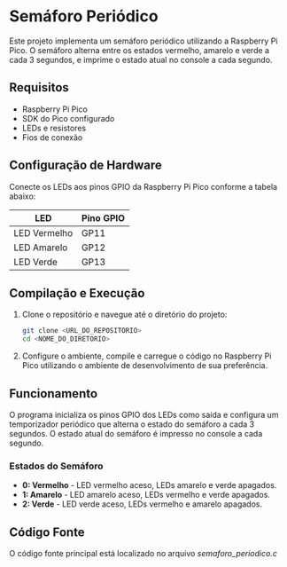 # Semáforo Periódico

Este projeto implementa um semáforo periódico utilizando a Raspberry Pi Pico. O semáforo alterna entre os estados vermelho, amarelo e verde a cada 3 segundos, e imprime o estado atual no console a cada segundo.

## Requisitos

- Raspberry Pi Pico
- SDK do Pico configurado
- LEDs e resistores
- Fios de conexão

## Configuração de Hardware

Conecte os LEDs aos pinos GPIO da Raspberry Pi Pico conforme a tabela abaixo:

| LED          | Pino GPIO |
|--------------|-----------|
| LED Vermelho | GP11      |
| LED Amarelo  | GP12      |
| LED Verde    | GP13      |

## Compilação e Execução

1. Clone o repositório e navegue até o diretório do projeto:

    ```sh
    git clone <URL_DO_REPOSITORIO>
    cd <NOME_DO_DIRETORIO>
    ```

2. Configure o ambiente, compile e carregue o código no Raspberry Pi Pico utilizando o ambiente de desenvolvimento de sua preferência.

## Funcionamento

O programa inicializa os pinos GPIO dos LEDs como saída e configura um temporizador periódico que alterna o estado do semáforo a cada 3 segundos. O estado atual do semáforo é impresso no console a cada segundo.

### Estados do Semáforo

- **0: Vermelho** - LED vermelho aceso, LEDs amarelo e verde apagados.
- **1: Amarelo** - LED amarelo aceso, LEDs vermelho e verde apagados.
- **2: Verde** - LED verde aceso, LEDs vermelho e amarelo apagados.

## Código Fonte

O código fonte principal está localizado no arquivo *semaforo_periodico.c*